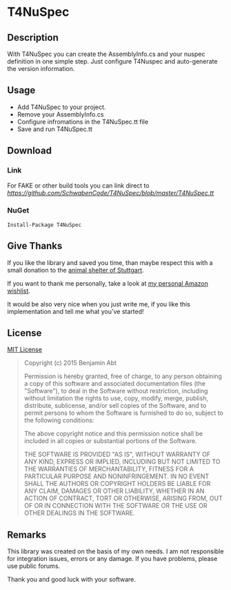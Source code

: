 # T4NuSpec

## Description
With T4NuSpec you can create the AssemblyInfo.cs and your nuspec definition in one simple step.
Just configure T4Nuspec and auto-generate the version information.

## Usage
* Add T4NuSpec to your project.
* Remove your AssemblyInfo.cs
* Configure infromations in the T4NuSpec.tt file
* Save and run T4NuSpec.tt

## Download

### Link
For FAKE or other build tools you can link direct to
*https://github.com/SchwabenCode/T4NuSpec/blob/master/T4NuSpec.tt*

### NuGet
```Install-Package T4NuSpec```


## Give Thanks

If you like the library and saved you time, than maybe respect this with a small donation to the [animal shelter of Stuttgart](http://www.tierheim-stuttgart.de/).

If you want to thank me personally, take a look at [my personal Amazon wishlist](http://www.amazon.de/gp/registry/wishlist/H6KLKT7UMI7Z/).

It would be also very nice when you just write me, if you like this implementation and tell me what you've started!

## License
[MIT License](https://github.com/SchwabenCode/T4NuSpec/blob/master/LICENSE.md)

> Copyright (c) 2015 Benjamin Abt
> 
> Permission is hereby granted, free of charge, to any person obtaining a copy of this software and associated documentation files (the "Software"), to deal in the Software without restriction, including without limitation the rights to use, copy, modify, merge, publish, distribute, sublicense, and/or sell copies of the Software, and to permit persons to whom the Software is furnished to do so, subject to the following conditions:
> 
> The above copyright notice and this permission notice shall be included in all copies or substantial portions of the Software.
> 
> THE SOFTWARE IS PROVIDED "AS IS", WITHOUT WARRANTY OF ANY KIND, EXPRESS OR IMPLIED, INCLUDING BUT NOT LIMITED TO THE WARRANTIES OF MERCHANTABILITY, FITNESS FOR A PARTICULAR PURPOSE AND NONINFRINGEMENT. IN NO EVENT SHALL THE AUTHORS OR COPYRIGHT HOLDERS BE LIABLE FOR ANY CLAIM, DAMAGES OR OTHER LIABILITY, WHETHER IN AN ACTION OF CONTRACT, TORT OR OTHERWISE, ARISING FROM, OUT OF OR IN CONNECTION WITH THE SOFTWARE OR THE USE OR OTHER DEALINGS IN THE SOFTWARE.

## Remarks

This library was created on the basis of my own needs. I am not responsible for integration issues, errors or any damage. If you have problems, please use public forums.

Thank you and good luck with your software.
